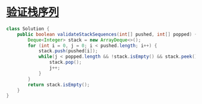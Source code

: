 # [验证栈序列](https://leetcode-cn.com/problems/validate-stack-sequences/)

```java
class Solution {
    public boolean validateStackSequences(int[] pushed, int[] popped) {
        Deque<Integer> stack = new ArrayDeque<>();
        for (int i = 0, j = 0; i < pushed.length; i++) {
            stack.push(pushed[i]);
            while(j < popped.length && !stack.isEmpty() && stack.peek() == popped[j]) {
                stack.pop();
                j++;
            }
        }
        return stack.isEmpty();
    }
}
```

